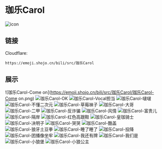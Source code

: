 # 珈乐Carol
![icon](https://emoji.shojo.cn/bili/src/珈乐Carol/icon.png)
## 链接
Cloudflare:
```
https://emoji.shojo.cn/bili/src/珈乐Carol
```
## 展示
![珈乐Carol-Come on](https://emoji.shojo.cn/bili/src/珈乐Carol/珈乐Carol-Come on.png)
![珈乐Carol-OK](https://emoji.shojo.cn/bili/src/珈乐Carol/珈乐Carol-OK.png)
![珈乐Carol-Vocal担当](https://emoji.shojo.cn/bili/src/珈乐Carol/珈乐Carol-Vocal担当.png)
![珈乐Carol-啵啵](https://emoji.shojo.cn/bili/src/珈乐Carol/珈乐Carol-啵啵.png)
![珈乐Carol-不懂二次元](https://emoji.shojo.cn/bili/src/珈乐Carol/珈乐Carol-不懂二次元.png)
![珈乐Carol-草莓袜子](https://emoji.shojo.cn/bili/src/珈乐Carol/珈乐Carol-草莓袜子.png)
![珈乐Carol-大哥](https://emoji.shojo.cn/bili/src/珈乐Carol/珈乐Carol-大哥.png)
![珈乐Carol-二甲](https://emoji.shojo.cn/bili/src/珈乐Carol/珈乐Carol-二甲.png)
![珈乐Carol-反诈骗](https://emoji.shojo.cn/bili/src/珈乐Carol/珈乐Carol-反诈骗.png)
![珈乐Carol-风情](https://emoji.shojo.cn/bili/src/珈乐Carol/珈乐Carol-风情.png)
![珈乐Carol-富贵儿](https://emoji.shojo.cn/bili/src/珈乐Carol/珈乐Carol-富贵儿.png)
![珈乐Carol-隔岸](https://emoji.shojo.cn/bili/src/珈乐Carol/珈乐Carol-隔岸.png)
![珈乐Carol-红色高跟鞋](https://emoji.shojo.cn/bili/src/珈乐Carol/珈乐Carol-红色高跟鞋.png)
![珈乐Carol-皇珈骑士](https://emoji.shojo.cn/bili/src/珈乐Carol/珈乐Carol-皇珈骑士.png)
![珈乐Carol-决明子](https://emoji.shojo.cn/bili/src/珈乐Carol/珈乐Carol-决明子.png)
![珈乐Carol-哭哭](https://emoji.shojo.cn/bili/src/珈乐Carol/珈乐Carol-哭哭.png)
![珈乐Carol-酷盖](https://emoji.shojo.cn/bili/src/珈乐Carol/珈乐Carol-酷盖.png)
![珈乐Carol-狼牙土豆拳](https://emoji.shojo.cn/bili/src/珈乐Carol/珈乐Carol-狼牙土豆拳.png)
![珈乐Carol-睡了睡了](https://emoji.shojo.cn/bili/src/珈乐Carol/珈乐Carol-睡了睡了.png)
![珈乐Carol-投降](https://emoji.shojo.cn/bili/src/珈乐Carol/珈乐Carol-投降.png)
![珈乐Carol-团播像坐牢](https://emoji.shojo.cn/bili/src/珈乐Carol/珈乐Carol-团播像坐牢.png)
![珈乐Carol-我还有牌](https://emoji.shojo.cn/bili/src/珈乐Carol/珈乐Carol-我还有牌.png)
![珈乐Carol-我们是](https://emoji.shojo.cn/bili/src/珈乐Carol/珈乐Carol-我们是.png)
![珈乐Carol-小狼堡](https://emoji.shojo.cn/bili/src/珈乐Carol/珈乐Carol-小狼堡.png)
![珈乐Carol-小狼公主](https://emoji.shojo.cn/bili/src/珈乐Carol/珈乐Carol-小狼公主.png)
